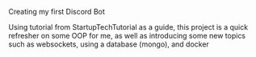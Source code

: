 Creating my first Discord Bot

Using tutorial from StartupTechTutorial as a guide, this project is a quick refresher on some OOP for me, as well as introducing some new topics such as websockets, using a database (mongo), and docker 